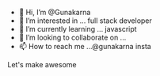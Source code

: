 - 👋 Hi, I’m @Gunakarna
- 👀 I’m interested in ... full stack developer 
- 🌱 I’m currently learning ... javascript 
- 💞️ I’m looking to collaborate on ...
- 📫 How to reach me ...@gunakarna insta

Let's make awesome 
<!---
Gunakarna/Gunakarna is a ✨ special ✨ repository because its `README.md` (this file) appears on your GitHub profile.
You can click the Preview link to take a look at your changes.
--->
